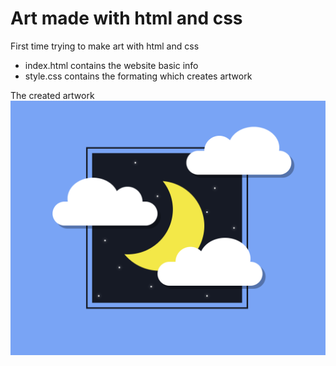 # Art made with html and css
First time trying to make art with html and css

* index.html contains the website basic info
* style.css contains the formating which creates artwork

The created artwork
![simple artwork of clouds and a moon](https://github.com/amethyst-lemon/html-css-artwork-1/blob/main/css-art.png "Clouds and moon")
